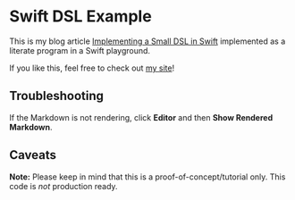 # Swift DSL Example
This is my blog article [Implementing a Small DSL in Swift](http://colindrake.me/2015/10/28/implementing-a-small-dsl-in-swift/) implemented as a literate program in a Swift playground.

If you like this, feel free to check out [my site](http://colindrake.me)!

## Troubleshooting
If the Markdown is not rendering, click **Editor** and then **Show Rendered Markdown**.

## Caveats
**Note:** Please keep in mind that this is a proof-of-concept/tutorial only. This code is _not_ production ready.
